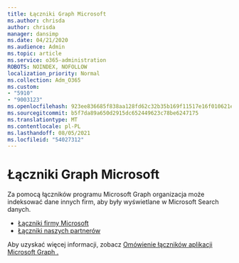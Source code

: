 ```yaml
---
title: Łączniki Graph Microsoft
ms.author: chrisda
author: chrisda
manager: dansimp
ms.date: 04/21/2020
ms.audience: Admin
ms.topic: article
ms.service: o365-administration
ROBOTS: NOINDEX, NOFOLLOW
localization_priority: Normal
ms.collection: Adm_O365
ms.custom:
- "5910"
- "9003123"
ms.openlocfilehash: 923ee836685f838aa128fd62c32b35b169f11517e16f010621e96a88a3b00afd
ms.sourcegitcommit: b5f7da89a650d2915dc652449623c78be6247175
ms.translationtype: MT
ms.contentlocale: pl-PL
ms.lasthandoff: 08/05/2021
ms.locfileid: "54027312"
---
```

# <a name="microsoft-graph-connectors"></a>Łączniki Graph Microsoft

Za pomocą łączników programu Microsoft Graph organizacja może indeksować dane innych firm, aby były wyświetlane w Microsoft Search danych.

- [Łączniki firmy Microsoft](https://docs.microsoft.com/microsoftsearch/connectors-gallery#Microsoft)
- [Łączniki naszych partnerów](https://docs.microsoft.com/microsoftsearch/connectors-gallery#Partners)

Aby uzyskać więcej informacji, zobacz [Omówienie łączników aplikacji Microsoft Graph .](https://docs.microsoft.com/microsoftsearch/connectors-overview)
